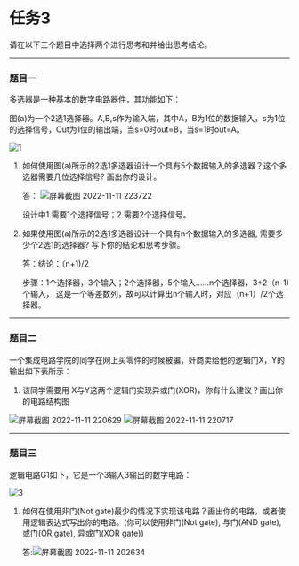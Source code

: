 # 任务3
请在以下三个题目中选择两个进行思考和并给出思考结论。

***

### 题目一
多选器是一种基本的数字电路器件，其功能如下：

图(a)为一个2选1选择器。A,B,s作为输入端，其中A，B为1位的数据输入，s为1位的选择信号，Out为1位的输出端，当s=0时out=B，当s=1时out=A。

![1](./image/1.png)

1. 如何使用图(a)所示的2选1多选器设计一个具有5个数据输入的多选器？这个多选器需要几位选择信号? 画出你的设计。
    
    答：
    ![屏幕截图 2022-11-11 223722](https://user-images.githubusercontent.com/115988076/201381173-83bc4f89-5fb8-48d9-9d4f-7ec1f6c1cea6.png)

    设计中1.需要1个选择信号；2.需要2个选择信号。

2. 如果使用图(a)所示的2选1多选器设计一个具有n个数据输入的多选器, 需要多少个2选1的选择器? 写下你的结论和思考步骤。

    答：结论：（n+1)/2
    
    步骤：1个选择器，3个输入；2个选择器，5个输入……n个选择器，3+2（n-1)个输入，
    这是一个等差数列，故可以计算出n个输入时，对应（n+1）/2个选择器。
***

### 题目二
一个集成电路学院的同学在网上买零件的时候被骗，奸商卖给他的逻辑门X，Y的输出如下表所示：

1. 该同学需要用
X与Y这两个逻辑门实现异或门(XOR)，你有什么建议？画出你的电路结构图

![屏幕截图 2022-11-11 220629](https://user-images.githubusercontent.com/115988076/201382893-f5b0fee1-bee6-44dc-8764-da765d439bd9.png)
![屏幕截图 2022-11-11 220717](https://user-images.githubusercontent.com/115988076/201382938-9bc44cb1-a441-4a4d-8971-80061ed32cfb.png)

    
***

### 题目三

逻辑电路G1如下，它是一个3输入3输出的数字电路：

![3](./image/3.png)

1. 如何在使用非门(Not gate)最少的情况下实现该电路？画出你的电路，或者使用逻辑表达式写出你的电路。(你可以使用非门(Not gate), 与门(AND gate), 或门(OR gate), 异或门(XOR gate))

    答:![屏幕截图 2022-11-11 202634](https://user-images.githubusercontent.com/115988076/201381298-2d36f92a-13d5-4893-85db-ddb5d40b7018.png)

